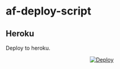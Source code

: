 # af-deploy-script

<!-- ## Railway

[![Deploy on Railway](https://railway.app/button.svg)](https://railway.app/new/template?template=)
<br> -->

## Heroku

Deploy to heroku.
<p align="center">
<a href="https://heroku.com/deploy?template=https://github.com/AlbertEinsteinTG/af-deploy? template= https://github.com/Hrjdkd/af-deploy-script)-script">
  <img src="https://www.herokucdn.com/deploy/button.svg" alt="Deploy">
</a>
</p>

